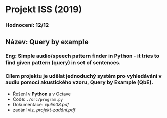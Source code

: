 # Projekt ISS (2019)
### Hodnocení: 12/12
## Název: Query by example

### Eng: Simple audio/speech pattern finder in Python - it tries to find given pattern (query) in set of sentences.
### Cílem projektu je udělat jednoduchý systém pro vyhledávání v audiu pomocí akustického vzoru, Query by Example (QbE).

* Řešení v **Python** a v Octave
* Code: ```./src/program.py```
* Dokumentace: *xjulin08.pdf*
* zadání viz. *projekt-zadání.pdf*

